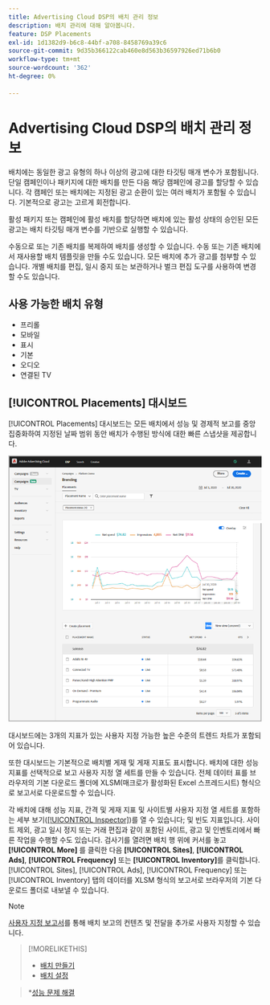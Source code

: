 ```yaml
---
title: Advertising Cloud DSP의 배치 관리 정보
description: 배치 관리에 대해 알아봅니다.
feature: DSP Placements
exl-id: 1d1382d9-b6c8-44bf-a708-8458769a39c6
source-git-commit: 9d35b366122cab460e8d563b36597926ed71b6b0
workflow-type: tm+mt
source-wordcount: '362'
ht-degree: 0%

---
```


# Advertising Cloud DSP의 배치 관리 정보

배치에는 동일한 광고 유형의 하나 이상의 광고에 대한 타깃팅 매개 변수가 포함됩니다. 단일 캠페인이나 패키지에 대한 배치를 만든 다음 해당 캠페인에 광고를 할당할 수 있습니다. 각 캠페인 또는 배치에는 지정된 광고 순환이 있는 여러 배치가 포함될 수 있습니다. 기본적으로 광고는 고르게 회전합니다.

활성 패키지 또는 캠페인에 활성 배치를 할당하면 배치에 있는 활성 상태의 승인된 모든 광고는 배치 타깃팅 매개 변수를 기반으로 실행할 수 있습니다.

수동으로 또는 기존 배치를 복제하여 배치를 생성할 수 있습니다. 수동 또는 기존 배치에서 재사용할 배치 템플릿을 만들 수도 있습니다. 모든 배치에 추가 광고를 첨부할 수 있습니다. 개별 배치를 편집, 일시 중지 또는 보관하거나 벌크 편집 도구를 사용하여 변경할 수도 있습니다.

## 사용 가능한 배치 유형

* 프리롤
* 모바일
* 표시
* 기본
* 오디오
* 연결된 TV

## [!UICONTROL Placements] 대시보드

[!UICONTROL Placements] 대시보드는 모든 배치에서 성능 및 경제적 보고를 중앙 집중화하여 지정된 날짜 범위 동안 배치가 수행된 방식에 대한 빠른 스냅샷을 제공합니다.

![배치 대시보드](/help/dsp/assets/placement-dashboard.png)

대시보드에는 3개의 지표가 있는 사용자 지정 가능한 높은 수준의 트렌드 차트가 포함되어 있습니다.

또한 대시보드는 기본적으로 배치별 게재 및 게재 지표도 표시합니다. 배치에 대한 성능 지표를 선택적으로 보고 사용자 지정 열 세트를 만들 수 있습니다. 전체 데이터 표를 브라우저의 기본 다운로드 폴더에 XLSM(매크로가 활성화된 Excel 스프레드시트) 형식으로 보고서로 다운로드할 수 있습니다.

각 배치에 대해 성능 지표, 간격 및 게재 지표 및 사이트별 사용자 지정 열 세트를 포함하는 세부 보기([[!UICONTROL Inspector]](/help/dsp/campaign-management/reports/campaign-reports-about.md))를 열 수 있습니다; 및 빈도 지표입니다. 사이트 제외, 광고 일시 정지 또는 거래 편집과 같이 포함된 사이트, 광고 및 인벤토리에서 빠른 작업을 수행할 수도 있습니다. 검사기를 열려면 배치 행 위에 커서를 놓고 **[!UICONTROL More]** 를 클릭한 다음 **[!UICONTROL Sites]**, **[!UICONTROL Ads]**, **[!UICONTROL Frequency]** 또는 **[!UICONTROL Inventory]**&#x200B;를 클릭합니다. [!UICONTROL Sites], [!UICONTROL Ads], [!UICONTROL Frequency] 또는 [!UICONTROL Inventory] 탭의 데이터를 XLSM 형식의 보고서로 브라우저의 기본 다운로드 폴더로 내보낼 수 있습니다.

>[!NOTE]
>
>[사용자 지정 보고서](/help/dsp/reports/report-about.md)를 통해 배치 보고의 컨텐츠 및 전달을 추가로 사용자 지정할 수 있습니다.

>[!MORELIKETHIS]
>
>* [배치 만들기](/help/dsp/campaign-management/placements/placement-create.md)
>* [배치 설정](/help/dsp/campaign-management/placements/placement-settings.md)

   >*[성능 문제 해결](/help/dsp/optimization/troubleshooting-performance.md)

